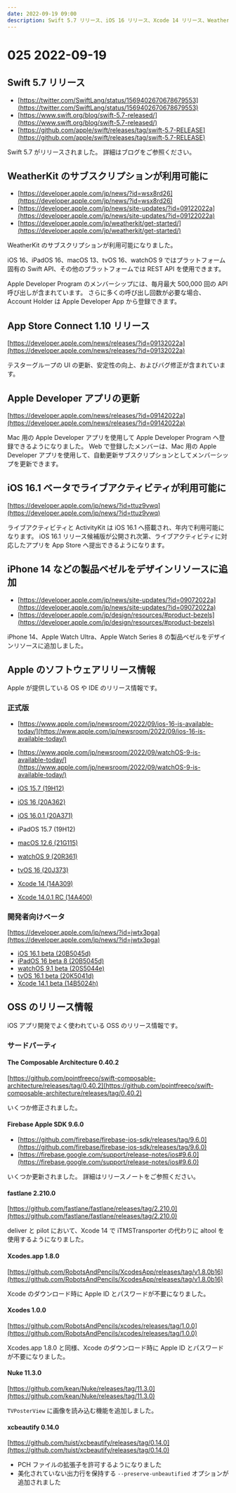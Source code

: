 ```yaml
---
date: 2022-09-19 09:00
description: Swift 5.7 リリース、iOS 16 リリース、Xcode 14 リリース、WeatherKit のサブスクリプションが利用可能に、iOS 16.1 ベータでライブアクティビティが利用可能に、ほか
---
```

# 025 2022-09-19

## Swift 5.7 リリース

- [https://twitter.com/SwiftLang/status/1569402670678679553](https://twitter.com/SwiftLang/status/1569402670678679553)
- [https://www.swift.org/blog/swift-5.7-released/](https://www.swift.org/blog/swift-5.7-released/)
- [https://github.com/apple/swift/releases/tag/swift-5.7-RELEASE](https://github.com/apple/swift/releases/tag/swift-5.7-RELEASE)

Swift 5.7 がリリースされました。
詳細はブログをご参照ください。

## WeatherKit のサブスクリプションが利用可能に

- [https://developer.apple.com/jp/news/?id=wsx8rd26](https://developer.apple.com/jp/news/?id=wsx8rd26)
- [https://developer.apple.com/jp/news/site-updates/?id=09122022a](https://developer.apple.com/jp/news/site-updates/?id=09122022a)
- [https://developer.apple.com/jp/weatherkit/get-started/](https://developer.apple.com/jp/weatherkit/get-started/)

WeatherKit のサブスクリプションが利用可能になりました。

iOS 16、iPadOS 16、macOS 13、tvOS 16、watchOS 9 ではプラットフォーム固有の Swift API、その他のプラットフォームでは REST API を使用できます。

Apple Developer Program のメンバーシップには、毎月最大 500,000 回の API 呼び出しが含まれています。
さらに多くの呼び出し回数が必要な場合、Account Holder は Apple Developer App から登録できます。

## App Store Connect 1.10 リリース

[https://developer.apple.com/news/releases/?id=09132022a](https://developer.apple.com/news/releases/?id=09132022a)

テスターグループの UI の更新、安定性の向上、およびバグ修正が含まれています。

## Apple Developer アプリの更新

[https://developer.apple.com/news/releases/?id=09142022a](https://developer.apple.com/news/releases/?id=09142022a)

Mac 用の Apple Developer アプリを使用して Apple Developer Program へ登録できるようになりました。
Web で登録したメンバーは、Mac 用の Apple Developer アプリを使用して、自動更新サブスクリプションとしてメンバーシップを更新できます。

## iOS 16.1 ベータでライブアクティビティが利用可能に

[https://developer.apple.com/jp/news/?id=ttuz9vwq](https://developer.apple.com/jp/news/?id=ttuz9vwq)

ライブアクティビティと ActivityKit は iOS 16.1 へ搭載され、年内で利用可能になります。
iOS 16.1 リリース候補版が公開され次第、ライブアクティビティに対応したアプリを App Store へ提出できるようになります。

## iPhone 14 などの製品ベゼルをデザインリソースに追加

- [https://developer.apple.com/jp/news/site-updates/?id=09072022a](https://developer.apple.com/jp/news/site-updates/?id=09072022a)
- [https://developer.apple.com/jp/design/resources/#product-bezels](https://developer.apple.com/jp/design/resources/#product-bezels)

iPhone 14、Apple Watch Ultra、Apple Watch Series 8 の製品ベゼルをデザインリソースに追加しました。

## Apple のソフトウェアリリース情報

Apple が提供している OS や IDE のリリース情報です。

### 正式版

- [https://www.apple.com/jp/newsroom/2022/09/ios-16-is-available-today/](https://www.apple.com/jp/newsroom/2022/09/ios-16-is-available-today/)
- [https://www.apple.com/jp/newsroom/2022/09/watchOS-9-is-available-today/](https://www.apple.com/jp/newsroom/2022/09/watchOS-9-is-available-today/)

- [iOS 15.7 (19H12)](https://developer.apple.com/news/releases/?id=09122022c)
- [iOS 16 (20A362)](https://developer.apple.com/jp/news/releases/?id=09122022f)
- [iOS 16.0.1 (20A371)](https://developer.apple.com/news/releases/?id=09162022b)
- iPadOS 15.7 (19H12)
- [macOS 12.6 (21G115)](https://developer.apple.com/news/releases/?id=09122022a)
- [watchOS 9 (20R361)](https://developer.apple.com/news/releases/?id=09122022e)
- [tvOS 16 (20J373)](https://developer.apple.com/news/releases/?id=09122022d)
- [Xcode 14 (14A309)](https://developer.apple.com/news/releases/?id=09122022g)
- [Xcode 14.0.1 RC (14A400)](https://developer.apple.com/news/releases/?id=09162022a)

### 開発者向けベータ

[https://developer.apple.com/jp/news/?id=jwtx3pga](https://developer.apple.com/jp/news/?id=jwtx3pga)

- [iOS 16.1 beta (20B5045d)](https://developer.apple.com/news/releases/?id=09142022e)
- [iPadOS 16 beta 8 (20B5045d)](https://developer.apple.com/news/releases/?id=09142022d)
- [watchOS 9.1 beta (20S5044e)](https://developer.apple.com/news/releases/?id=09142022c)
- [tvOS 16.1 beta (20K5041d)](https://developer.apple.com/news/releases/?id=09142022b)
- [Xcode 14.1 beta (14B5024h)](https://developer.apple.com/news/releases/?id=09142022f)

## OSS のリリース情報

iOS アプリ開発でよく使われている OSS のリリース情報です。

### サードパーティ

#### The Composable Architecture 0.40.2

[https://github.com/pointfreeco/swift-composable-architecture/releases/tag/0.40.2](https://github.com/pointfreeco/swift-composable-architecture/releases/tag/0.40.2)

いくつか修正されました。

#### Firebase Apple SDK 9.6.0

- [https://github.com/firebase/firebase-ios-sdk/releases/tag/9.6.0](https://github.com/firebase/firebase-ios-sdk/releases/tag/9.6.0)
- [https://firebase.google.com/support/release-notes/ios#9.6.0](https://firebase.google.com/support/release-notes/ios#9.6.0)

いくつか更新されました。
詳細はリリースノートをご参照ください。

#### fastlane 2.210.0

[https://github.com/fastlane/fastlane/releases/tag/2.210.0](https://github.com/fastlane/fastlane/releases/tag/2.210.0)

deliver と pilot において、Xcode 14 で iTMSTransporter の代わりに altool を使用するようになりました。

#### Xcodes.app 1.8.0

[https://github.com/RobotsAndPencils/XcodesApp/releases/tag/v1.8.0b16](https://github.com/RobotsAndPencils/XcodesApp/releases/tag/v1.8.0b16)

Xcode のダウンロード時に Apple ID とパスワードが不要になりました。

#### Xcodes 1.0.0

[https://github.com/RobotsAndPencils/xcodes/releases/tag/1.0.0](https://github.com/RobotsAndPencils/xcodes/releases/tag/1.0.0)

Xcodes.app 1.8.0 と同様、Xcode のダウンロード時に Apple ID とパスワードが不要になりました。

#### Nuke 11.3.0

[https://github.com/kean/Nuke/releases/tag/11.3.0](https://github.com/kean/Nuke/releases/tag/11.3.0)

`TVPosterView` に画像を読み込む機能を追加しました。

#### xcbeautify 0.14.0

[https://github.com/tuist/xcbeautify/releases/tag/0.14.0](https://github.com/tuist/xcbeautify/releases/tag/0.14.0)

- PCH ファイルの拡張子を許可するようになりました
- 美化されていない出力行を保持する `--preserve-unbeautified` オプションが追加されました

